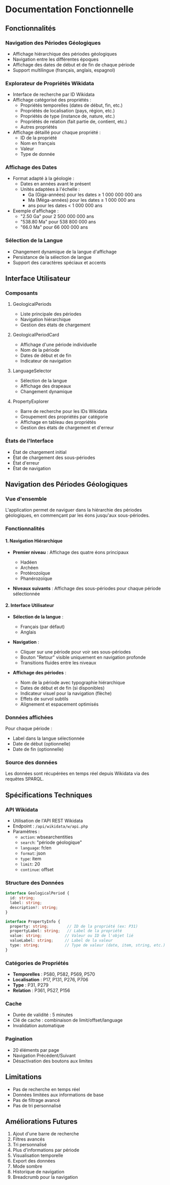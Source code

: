 # Documentation Fonctionnelle

## Fonctionnalités

### Navigation des Périodes Géologiques
- Affichage hiérarchique des périodes géologiques
- Navigation entre les différentes époques
- Affichage des dates de début et de fin de chaque période
- Support multilingue (français, anglais, espagnol)

### Explorateur de Propriétés Wikidata
- Interface de recherche par ID Wikidata
- Affichage catégorisé des propriétés :
  - Propriétés temporelles (dates de début, fin, etc.)
  - Propriétés de localisation (pays, région, etc.)
  - Propriétés de type (instance de, nature, etc.)
  - Propriétés de relation (fait partie de, contient, etc.)
  - Autres propriétés
- Affichage détaillé pour chaque propriété :
  - ID de la propriété
  - Nom en français
  - Valeur
  - Type de donnée

### Affichage des Dates
- Format adapté à la géologie :
  - Dates en années avant le présent
  - Unités adaptées à l'échelle :
    - Ga (Giga-années) pour les dates ≥ 1 000 000 000 ans
    - Ma (Méga-années) pour les dates ≥ 1 000 000 ans
    - ans pour les dates < 1 000 000 ans
- Exemple d'affichage :
  - "2.50 Ga" pour 2 500 000 000 ans
  - "538.80 Ma" pour 538 800 000 ans
  - "66.0 Ma" pour 66 000 000 ans

### Sélection de la Langue
- Changement dynamique de la langue d'affichage
- Persistance de la sélection de langue
- Support des caractères spéciaux et accents

## Interface Utilisateur

### Composants
1. GeologicalPeriods
   - Liste principale des périodes
   - Navigation hiérarchique
   - Gestion des états de chargement

2. GeologicalPeriodCard
   - Affichage d'une période individuelle
   - Nom de la période
   - Dates de début et de fin
   - Indicateur de navigation

3. LanguageSelector
   - Sélection de la langue
   - Affichage des drapeaux
   - Changement dynamique

4. PropertyExplorer
   - Barre de recherche pour les IDs Wikidata
   - Groupement des propriétés par catégorie
   - Affichage en tableau des propriétés
   - Gestion des états de chargement et d'erreur

### États de l'Interface
- État de chargement initial
- État de chargement des sous-périodes
- État d'erreur
- État de navigation

## Navigation des Périodes Géologiques

### Vue d'ensemble

L'application permet de naviguer dans la hiérarchie des périodes géologiques, en commençant par les éons jusqu'aux sous-périodes.

### Fonctionnalités

#### 1. Navigation Hiérarchique

- **Premier niveau** : Affichage des quatre éons principaux
  - Hadéen
  - Archéen
  - Protérozoïque
  - Phanérozoïque

- **Niveaux suivants** : Affichage des sous-périodes pour chaque période sélectionnée

#### 2. Interface Utilisateur

- **Sélection de la langue** : 
  - Français (par défaut)
  - Anglais

- **Navigation** :
  - Cliquer sur une période pour voir ses sous-périodes
  - Bouton "Retour" visible uniquement en navigation profonde
  - Transitions fluides entre les niveaux

- **Affichage des périodes** :
  - Nom de la période avec typographie hiérarchique
  - Dates de début et de fin (si disponibles)
  - Indicateur visuel pour la navigation (flèche)
  - Effets de survol subtils
  - Alignement et espacement optimisés

### Données affichées

Pour chaque période :
- Label dans la langue sélectionnée
- Date de début (optionnelle)
- Date de fin (optionnelle)

### Source des données

Les données sont récupérées en temps réel depuis Wikidata via des requêtes SPARQL.

## Spécifications Techniques

### API Wikidata
- Utilisation de l'API REST Wikidata
- Endpoint : `/api/wikidata/w/api.php`
- Paramètres :
  - `action`: wbsearchentities
  - `search`: "période géologique"
  - `language`: fr/en
  - `format`: json
  - `type`: item
  - `limit`: 20
  - `continue`: offset

### Structure des Données
```typescript
interface GeologicalPeriod {
  id: string;
  label: string;
  description?: string;
}

interface PropertyInfo {
  property: string;        // ID de la propriété (ex: P31)
  propertyLabel: string;   // Label de la propriété
  value: string;          // Valeur ou ID de l'objet lié
  valueLabel: string;     // Label de la valeur
  type: string;           // Type de valeur (date, item, string, etc.)
}
```

### Catégories de Propriétés
- **Temporelles** : P580, P582, P569, P570
- **Localisation** : P17, P131, P276, P706
- **Type** : P31, P279
- **Relation** : P361, P527, P156

### Cache
- Durée de validité : 5 minutes
- Clé de cache : combinaison de limit/offset/language
- Invalidation automatique

### Pagination
- 20 éléments par page
- Navigation Précédent/Suivant
- Désactivation des boutons aux limites

## Limitations
- Pas de recherche en temps réel
- Données limitées aux informations de base
- Pas de filtrage avancé
- Pas de tri personnalisé

## Améliorations Futures
1. Ajout d'une barre de recherche
2. Filtres avancés
3. Tri personnalisé
4. Plus d'informations par période
5. Visualisation temporelle
6. Export des données
7. Mode sombre
8. Historique de navigation
9. Breadcrumb pour la navigation 